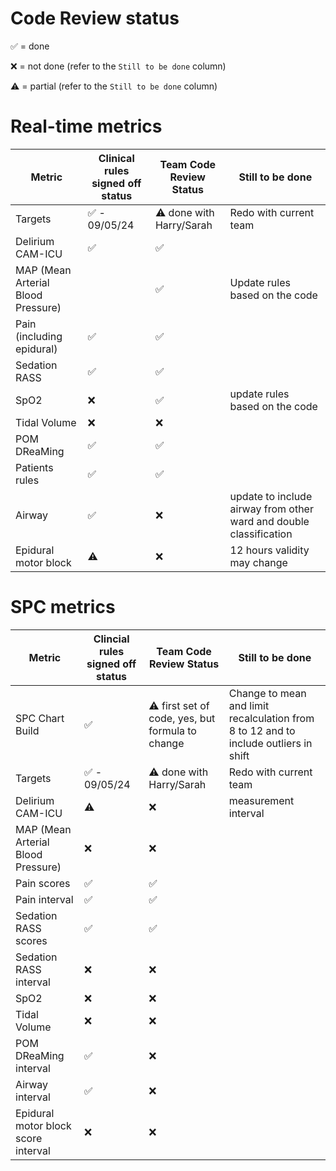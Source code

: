 # Code Review status 


✅ = done

❌ = not done (refer to the `Still to be done` column)

⚠️ = partial (refer to the `Still to be done` column)

# Real-time metrics

Metric | Clinical rules signed off status | Team Code Review Status | Still to be done |
|---|---|---|---|
Targets|✅ - 09/05/24| ⚠️ done with Harry/Sarah|Redo with current team||
Delirium CAM-ICU |✅|✅| |
MAP (Mean Arterial Blood Pressure)||✅|Update rules based on the code |
Pain (including epidural)|✅|✅| |
Sedation RASS|✅|✅| |
SpO2|❌|✅|update rules based on the code|
Tidal Volume|❌|❌||
POM DReaMing|✅|✅||
Patients rules| ✅| ✅ ||
Airway|✅|❌|update to include airway from other ward and double classification|
Epidural motor block| ⚠️ |❌| 12 hours validity may change|

# SPC metrics

Metric | Clincial rules signed off status | Team Code Review Status | Still to be done |
|---|---|---|---|
SPC Chart Build|✅|⚠️ first set of code, yes, but formula to change|Change to mean and limit recalculation from 8 to 12 and to include outliers in shift
Targets|✅ - 09/05/24|⚠️ done with Harry/Sarah|Redo with current team||
Delirium CAM-ICU | ⚠️ |❌ | measurement interval |
MAP (Mean Arterial Blood Pressure)|❌|❌||
Pain scores|✅|✅||
Pain interval|✅|✅||
Sedation RASS scores|✅|✅||
Sedation RASS interval|❌|❌||
SpO2|❌|❌||
Tidal Volume|❌|❌||
POM DReaMing interval|✅|❌||
Airway interval|✅|❌|||
Epidural motor block score interval|❌|❌||
